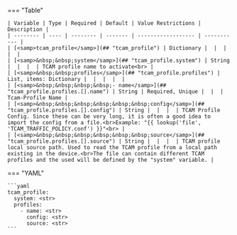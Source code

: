 === "Table"

    | Variable | Type | Required | Default | Value Restrictions | Description |
    | -------- | ---- | -------- | ------- | ------------------ | ----------- |
    | [<samp>tcam_profile</samp>](## "tcam_profile") | Dictionary |  |  |  |  |
    | [<samp>&nbsp;&nbsp;system</samp>](## "tcam_profile.system") | String |  |  |  | TCAM profile name to activate<br> |
    | [<samp>&nbsp;&nbsp;profiles</samp>](## "tcam_profile.profiles") | List, items: Dictionary |  |  |  |  |
    | [<samp>&nbsp;&nbsp;&nbsp;&nbsp;- name</samp>](## "tcam_profile.profiles.[].name") | String | Required, Unique |  |  | Tcam-Profile Name |
    | [<samp>&nbsp;&nbsp;&nbsp;&nbsp;&nbsp;&nbsp;config</samp>](## "tcam_profile.profiles.[].config") | String |  |  |  | TCAM Profile Config. Since these can be very long, it is often a good idea to import the config from a file.<br>Example: "{{ lookup('file', 'TCAM_TRAFFIC_POLICY.conf') }}"<br> |
    | [<samp>&nbsp;&nbsp;&nbsp;&nbsp;&nbsp;&nbsp;source</samp>](## "tcam_profile.profiles.[].source") | String |  |  |  | TCAM profile local source path. Used to read the TCAM profile from a local path existing in the device.<br>The file can contain different TCAM profiles and the used will be defined by the "system" variable. |

=== "YAML"

    ```yaml
    tcam_profile:
      system: <str>
      profiles:
        - name: <str>
          config: <str>
          source: <str>
    ```

